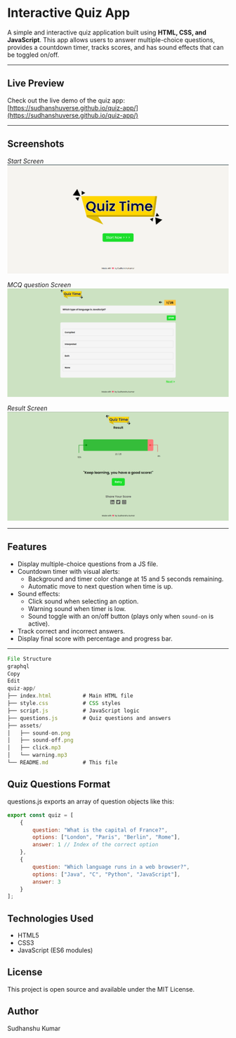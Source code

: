 # Interactive Quiz App

A simple and interactive quiz application built using **HTML, CSS, and JavaScript**. This app allows users to answer multiple-choice questions, provides a countdown timer, tracks scores, and has sound effects that can be toggled on/off.

---

## Live Preview

Check out the live demo of the quiz app:  
[https://sudhanshuverse.github.io/quiz-app/](https://sudhanshuverse.github.io/quiz-app/)  

---

## Screenshots

*Start Screen*
![Main Page](./assets/preview-first.png) 

*MCQ question Screen*
![Main Page](./assets/preview-second.png)  

*Result Screen*
![Main Page](./assets/preview-third.png)  


---

## Features

- Display multiple-choice questions from a JS file.
- Countdown timer with visual alerts:
  - Background and timer color change at 15 and 5 seconds remaining.
  - Automatic move to next question when time is up.
- Sound effects:
  - Click sound when selecting an option.
  - Warning sound when timer is low.
  - Sound toggle with an on/off button (plays only when `sound-on` is active).
- Track correct and incorrect answers.
- Display final score with percentage and progress bar.

---
```js
File Structure
graphql
Copy
Edit
quiz-app/
├── index.html          # Main HTML file
├── style.css           # CSS styles
├── script.js           # JavaScript logic
├── questions.js        # Quiz questions and answers
├── assets/
│   ├── sound-on.png
│   ├── sound-off.png
│   ├── click.mp3
│   └── warning.mp3
└── README.md           # This file
```
## Quiz Questions Format
questions.js exports an array of question objects like this:

```js
export const quiz = [
    {
        question: "What is the capital of France?",
        options: ["London", "Paris", "Berlin", "Rome"],
        answer: 1 // Index of the correct option
    },
    {
        question: "Which language runs in a web browser?",
        options: ["Java", "C", "Python", "JavaScript"],
        answer: 3
    }
];
```

## Technologies Used

- HTML5
- CSS3
- JavaScript (ES6 modules)

## License
This project is open source and available under the MIT License.

## Author
Sudhanshu Kumar
